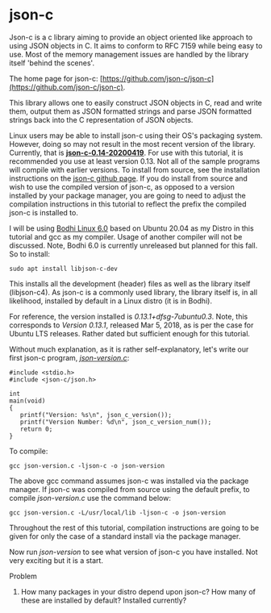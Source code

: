 # json-c


Json-c is a c library aiming to provide an object oriented like approach to using JSON objects in C. It aims to conform to RFC 7159 while being easy to use. Most of the memory management issues are handled by the library itself 'behind the scenes'.

The home page for json-c: [https://github.com/json-c/json-c](https://github.com/json-c/json-c).

This library allows one to easily construct JSON objects in C, read and write them, output them as JSON formatted strings and parse JSON formatted strings back into the C representation of JSON objects.

Linux users may be able to install json-c using their OS's packaging system. However, doing so may not result in the most recent version of the library. Currently, that is **[json-c-0.14-20200419](https://github.com/json-c/json-c/releases/tag/json-c-0.14-20200419)**. For use with this tutorial, it is recommended you use at least version 0.13. Not all of the sample programs will compile with earlier versions. To install from source, see the installation instructions on the [json-c github page](https://github.com/json-c/json-c#buildunix). If you do install from source and wish to use the compiled version of json-c, as opposed to a version installed by your package manager, you are going to need to adjust the compilation instructions in this tutorial to reflect the prefix the compiled json-c is installed to. 

I will be using [Bodhi Linux 6.0](https://www.bodhilinux.com/) based on Ubuntu 20.04 as my Distro in this tutorial and gcc as my compiler. Usage of another compiler will not be discussed. Note, Bodhi 6.0 is currently unreleased but planned for this fall. So to install:

```
sudo apt install libjson-c-dev
```

This installs all the development (header) files as well as the library itself (libjson-c4). As json-c is a commonly used library, the library itself is, in all likelihood, installed by default in a Linux distro (it is in Bodhi). 

For reference, the version installed is *0.13.1+dfsg-7ubuntu0.3*. Note, this corresponds to *Version 0.13.1*, released Mar 5, 2018, as is per the case for Ubuntu LTS releases. Rather dated but sufficient enough for this tutorial.

Without much explanation, as it is rather self-explanatory,  let's write our first json-c program, [_*json-version.c*_](https://github.com/rbtylee/tutorial-jsonc/blob/master/src/json-version.c):

````
#include <stdio.h>
#include <json-c/json.h>

int
main(void)
{
   printf("Version: %s\n", json_c_version());
   printf("Version Number: %d\n", json_c_version_num());
   return 0;
}
````

To compile:

```
gcc json-version.c -ljson-c -o json-version
```

The above gcc command assumes json-c was installed via the package manager. If json-c was compiled from source using the default prefix, to compile _*json-version.c*_ use the command below:

```
gcc json-version.c -L/usr/local/lib -ljson-c -o json-version
```

Throughout the rest of this tutorial, compilation instructions are going to be given for only the case of a standard install via the package manager.

Now run _*json-version*_ to see what version of json-c you have installed. Not very exciting but it is a start.

Problem

1. How many packages in your distro depend upon json-c? How many of these are installed by default? Installed currently?
